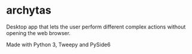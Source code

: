 # archytas

Desktop app that lets the user perform different complex actions without opening the web browser.

Made with Python 3, Tweepy and PySide6